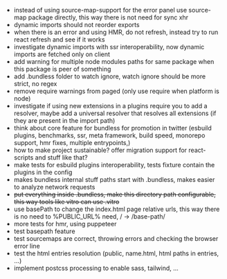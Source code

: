 -   instead of using source-map-support for the error panel use source-map package directly, this way there is not need for sync xhr
-   dynamic imports should not reorder exports
-   when there is an error and using HMR, do not refresh, instead try to run react refresh and see if it works
-   investigate dynamic imports with ssr interoperability, now dynamic imports are fetched only on client
-   add warning for multiple node modules paths for same package when this package is peer of something
-   add .bundless folder to watch ignore, watch ignore should be more strict, no regex
-   remove require warnings from paged (only use require when platform is node)
-   investigate if using new extensions in a plugins require you to add a resolver, maybe add a universal resolver that resolves all extensions (if they are present in the import path)
-   think about core feature for bundless for promotion in twitter (esbuild plugins, benchmarks, ssr, meta framework, build speed, monorepo support, hmr fixes, multiple entrypoints,)
-   how to make project sustainable? offer migration support for react-scripts and stuff like that?
-   make tests for esbuild plugins interoperability, tests fixture contain the plugins in the config
-   makes bundless internal stuff paths start with .bundless, makes easier to analyze network requests
-   ~~put everything inside .bundless, make this directory path configurable, this way tools like vitro can use .vitro~~
-   use basePath to change the index.html page relative urls, this way there is no need to %PUBLIC_URL% need, / -> /base-path/
-   more tests for hmr, using puppeteer
-   test basepath feature
-   test sourcemaps are correct, throwing errors and checking the browser error line
-   test the html entries resolution (public, name.html, html paths in entries, ...)
-   implement postcss processing to enable sass, tailwind, ...
